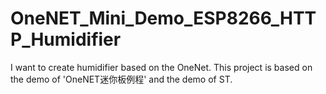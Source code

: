 # OneNET_Mini_Demo_ESP8266_HTTP_Humidifier
I want to create humidifier based on the OneNet. This project is based on the demo of 'OneNET迷你板例程' and the demo of ST.
